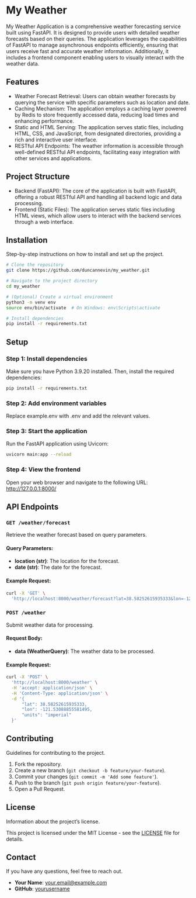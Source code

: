 # My Weather

My Weather Application is a comprehensive weather forecasting service built using FastAPI. It is designed to provide users with detailed weather forecasts based on their queries. The application leverages the capabilities of FastAPI to manage asynchronous endpoints efficiently, ensuring that users receive fast and accurate weather information. Additionally, it includes a frontend component enabling users to visually interact with the weather data.

## Features

- Weather Forecast Retrieval: Users can obtain weather forecasts by querying the service with specific parameters such as location and date.
- Caching Mechanism: The application employs a caching layer powered by Redis to store frequently accessed data, reducing load times and enhancing performance.
- Static and HTML Serving: The application serves static files, including HTML, CSS, and JavaScript, from designated directories, providing a rich and interactive user interface.
- RESTful API Endpoints: The weather information is accessible through well-defined RESTful API endpoints, facilitating easy integration with other services and applications.

## Project Structure

- Backend (FastAPI): The core of the application is built with FastAPI, offering a robust RESTful API and handling all backend logic and data processing.
- Frontend (Static Files): The application serves static files including HTML views, which allow users to interact with the backend services through a web interface.

## Installation

Step-by-step instructions on how to install and set up the project.

```bash
# Clone the repository
git clone https://github.com/duncannevin/my_weather.git

# Navigate to the project directory
cd my_weather 

# (Optional) Create a virtual environment
python3 -m venv env
source env/bin/activate  # On Windows: env\Scripts\activate

# Install dependencies
pip install -r requirements.txt
```

## Setup

### Step 1: Install dependencies
Make sure you have Python 3.9.20 installed. Then, install the required dependencies:
```bash
pip install -r requirements.txt
```

### Step 2: Add environment variables
Replace example.env with .env and add the relevant values.

### Step 3: Start the application
Run the FastAPI application using Uvicorn:
```bash
uvicorn main:app --reload
```

### Step 4: View the frontend
Open your web browser and navigate to the following URL:
http://127.0.0.1:8000/

## API Endpoints

### `GET /weather/forecast`
Retrieve the weather forecast based on query parameters.

#### Query Parameters:
- **location (str)**: The location for the forecast.
- **date (str)**: The date for the forecast.

#### Example Request:
```sh
curl -X 'GET' \
  'http://localhost:8000/weather/forecast?lat=38.58252615935333&lon=-121.53088855581495&units=imperial&cnt=10'
```

### `POST /weather`
Submit weather data for processing.

#### Request Body:
- **data (WeatherQuery)**: The weather data to be processed.

#### Example Request:
```sh
curl -X 'POST' \
  'http://localhost:8000/weather' \
  -H 'accept: application/json' \
  -H 'Content-Type: application/json' \
  -d '{
      "lat": 38.58252615935333,
      "lon": -121.53088855581495,
      "units": "imperial"
  }'
```

## Contributing

Guidelines for contributing to the project.

1. Fork the repository.
2. Create a new branch (`git checkout -b feature/your-feature`).
3. Commit your changes (`git commit -m 'Add some feature'`).
4. Push to the branch (`git push origin feature/your-feature`).
5. Open a Pull Request.

## License

Information about the project’s license.

This project is licensed under the MIT License - see the [LICENSE](LICENSE) file for details.

## Contact

If you have any questions, feel free to reach out.

- **Your Name**: your.email@example.com
- **GitHub**: [yourusername](https://github.com/yourusername)